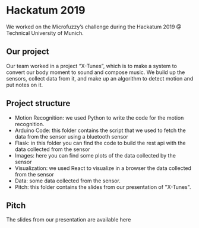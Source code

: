 # Hackatum 2019

We worked on the Microfuzzy’s challenge during the Hackatum 2019 @ Technical University of Munich.

## Our project

Our team worked in a project “X-Tunes”, which is to make a system to convert our body moment to sound and compose music.
We build up the sensors, collect data from it, and make up an algorithm to detect motion and put notes on it.

## Project structure

- Motion Recognition: we used Python to write the code for the motion recognition.
- Arduino Code: this folder contains the script that we used to fetch the data from the sensor using a bluetooth sensor
- Flask: in this folder you can find the code to build the rest api with the data collected from the sensor
- Images: here you can find some plots of the data collected by the sensor
- Visualization: we used React to visualize in a browser the data collected from the sensor
- Data: some data collected from the sensor.
- Pitch: this folder contains the slides from our presentation of "X-Tunes".

## Pitch

The slides from our presentation are available here
